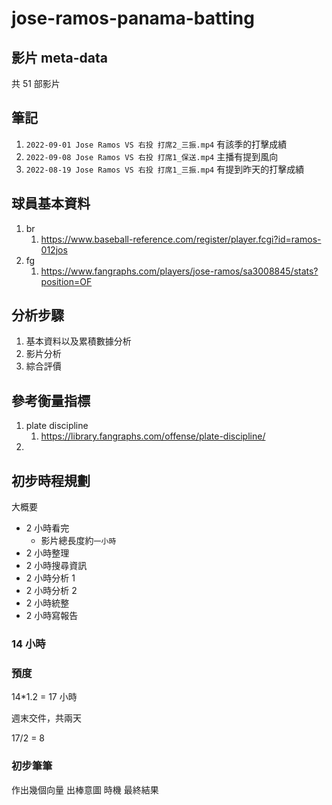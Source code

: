 # jose-ramos-panama-batting


## 影片 meta-data
共 51 部影片


## 筆記
1. `2022-09-01 Jose Ramos VS 右投 打席2_三振.mp4` 有該季的打擊成績
2. `2022-09-08 Jose Ramos VS 右投 打席1_保送.mp4` 主播有提到風向
3. `2022-08-19 Jose Ramos VS 右投 打席1_三振.mp4` 有提到昨天的打擊成績


## 球員基本資料
1. br
   1. https://www.baseball-reference.com/register/player.fcgi?id=ramos-012jos
2. fg
   1. https://www.fangraphs.com/players/jose-ramos/sa3008845/stats?position=OF


## 分析步驟
1. 基本資料以及累積數據分析
2. 影片分析
3. 綜合評價

## 參考衡量指標
1. plate discipline
   1. https://library.fangraphs.com/offense/plate-discipline/
2. 


## 初步時程規劃
大概要
- 2 小時看完
  - 影片總長度約`一小時`
- 2 小時整理
- 2 小時搜尋資訊
- 2 小時分析 1
- 2 小時分析 2
- 2 小時統整
- 2 小時寫報告

### 14 小時
### 預度
14*1.2 = 17 小時

週末交件，共兩天

17/2 = 8 

### 初步筆筆
作出幾個向量
出棒意圖
時機
最終結果
